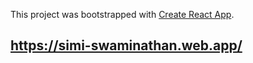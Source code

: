 This project was bootstrapped with [Create React App](https://github.com/facebook/create-react-app).

## https://simi-swaminathan.web.app/
